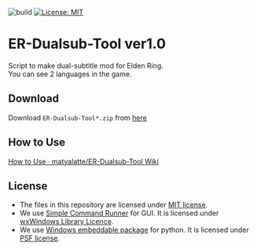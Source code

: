 ![build](https://github.com/matyalatte/ER-Dualsub-Tool/actions/workflows/main.yml/badge.svg)
[![License: MIT](https://img.shields.io/badge/License-MIT-yellow.svg)](https://opensource.org/licenses/MIT)

# ER-Dualsub-Tool ver1.0
Script to make dual-subtitle mod for Elden Ring.<br>
You can see 2 languages in the game.

## Download
Download `ER-Dualsub-Tool*.zip` from [here](https://github.com/matyalatte/ER-Dualsub-Tool/releases)

## How to Use
[How to Use · matyalatte/ER-Dualsub-Tool Wiki](https://github.com/matyalatte/ER-Dualsub-Tool/wiki/How-to-Use)

## License
* The files in this repository are licensed under [MIT license](https://github.com/matyalatte/ER-Dualsub-Tool/blob/main/LICENSE).
* We use [Simple Command Runner](https://github.com/matyalatte/Simple-Command-Runner) for GUI. It is licensed under [wxWindows Library Licence](https://github.com/wxWidgets/wxWidgets/blob/master/docs/licence.txt).
* We use [Windows embeddable package](https://www.python.org/downloads/windows/) for python. It is licensed under [PSF license](https://docs.python.org/3/license.html).